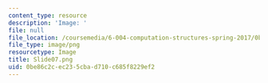 ```yaml
---
content_type: resource
description: 'Image: '
file: null
file_location: /coursemedia/6-004-computation-structures-spring-2017/0be86c2cec235cbad710c685f8229ef2_Slide07.png
file_type: image/png
resourcetype: Image
title: Slide07.png
uid: 0be86c2c-ec23-5cba-d710-c685f8229ef2
---
```

